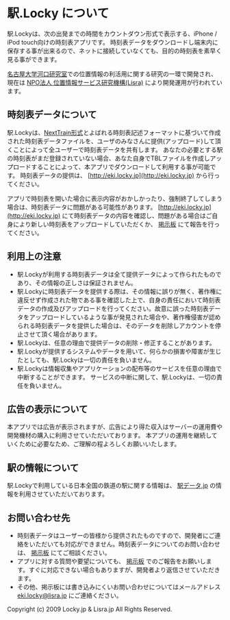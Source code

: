# 駅.Locky について

駅.Lockyは、次の出発までの時間をカウントダウン形式で表示する、iPhone / iPod touch向けの時刻表アプリです。
時刻表データをダウンロードし端末内に保存する事が出来るので、ネットに接続していなくても、目的の時刻表を素早く見る事ができます。

[名古屋大学河口研究室](https://www.ucl.nuee.nagoya-u.ac.jp/)での位置情報の利活用に関する研究の一環で開発され、現在は [NPO法人 位置情報サービス研究機構(Lisra)](http://lisra.jp/) により開発運用が行われています。

## 時刻表データについて
駅.Lockyは、[NextTrain形式](https://ekilocky.hatenablog.jp/entry/20091001/1254389719)とよばれる時刻表記述フォーマットに基づいて作成された時刻表データファイルを、ユーザのみなさんに提供(アップロード)して頂くことによって全ユーザーで時刻表データを共有します。
あなたの必要とする駅の時刻表がまだ登録されていない場合、あなた自身でTBLファイルを作成しアップロードすることによって、本アプリでダウンロードして利用する事が可能です。
時刻表データの提供は、 [http://eki.locky.jp](http://eki.locky.jp) から行ってください。 

アプリで時刻表を開いた場合に表示内容がおかしかったり、強制終了してしまう場合は、時刻表データに問題がある可能性があります。
[http://eki.locky.jp](http://eki.locky.jp) にて時刻表データの内容を確認し、問題がある場合はご自身により新しい時刻表をアップロードしていただくか、 [掲示板](https://groups.google.com/g/eki_locky) にて報告を行ってください。

## 利用上の注意
- 駅.Lockyが利用する時刻表データは全て提供データによって作られたものであり、その情報の正しさは保証されません。
- 駅.Lockyに時刻表データを提供する際は、その情報に誤りが無く、著作権に違反せず作成された物である事を確認した上で、自身の責任において時刻表データの作成及びアップロードを行ってください。故意に誤った時刻表データをアップロードしているような事が発見された場合や、著作権侵害が認められる時刻表データを提供した場合は、そのデータを削除しアカウントを停止させて頂く場合があります。
- 駅.Lockyは、任意の理由で提供データの削除・修正することがあります。
- 駅.Lockyが提供するシステムやデータを用いて、何らかの損害や障害が生じたとしても、駅.Lockyは一切の責任を負いません。 
- 駅.Lockyは情報収集やアプリケーションの配布等のサービスを任意の理由で中断することができます。 サービスの中断に関して、駅.Lockyは、一切の責任を負いません。

## 広告の表示について
本アプリでは広告が表示されますが、広告により得た収入はサーバーの運用費や開発機材の購入に利用させていただいております。
本アプリの運用を継続していくために必要なため、ご理解の程よろしくお願いいたします。

## 駅の情報について
駅.Lockyで利用している日本全国の鉄道の駅に関する情報は、 [駅データ.jp](http://www.ekidata.jp) の情報を利用させていただいております。

## お問い合わせ先
- 時刻表データはユーザーの皆様から提供されたものですので、開発者にご連絡をいただいても対応ができません。時刻表データについてのお問い合わせは、 [掲示板](https://groups.google.com/g/eki_locky) にてご相談ください。
- アプリに対する質問や要望についても、 [掲示板](https://groups.google.com/g/eki_locky) でのご報告をお願いします。すぐに対応できない場合もありますが、開発者より返信させていただきます。
- その他、掲示板には書き込みにくいお問い合わせについてはメールアドレス eki.locky@lisra.jp にご連絡ください。


Copyright (c) 2009 Locky.jp & Lisra.jp All Rights Reserved.
